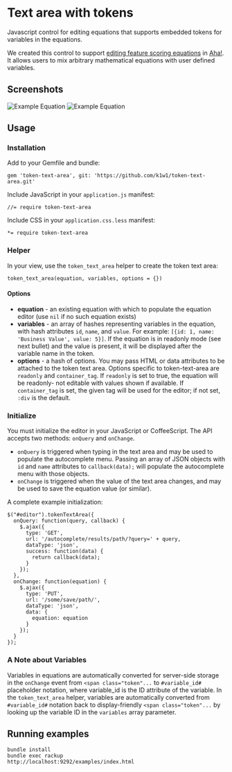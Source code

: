 # Text area with tokens

Javascript control for editing equations that supports embedded tokens for
variables in the equations.

We created this control to support [editing feature scoring equations](http://support.aha.io/hc/en-us/articles/202949949-Using-advanced-Scorecard-formulas) in [Aha!](http://www.aha.io/). It allows users to mix arbitrary mathematical equations with user defined variables.

## Screenshots

![Example Equation](https://cloud.githubusercontent.com/assets/1896112/5730563/c08ae4d6-9b40-11e4-8d48-02357ed1c484.png)
![Example Equation](https://cloud.githubusercontent.com/assets/1896112/5730571/e52ed50e-9b40-11e4-9bbc-e4c034fbd549.png)

## Usage

### Installation

Add to your Gemfile and bundle:
    
    gem 'token-text-area', git: 'https://github.com/k1w1/token-text-area.git'

Include JavaScript in your `application.js` manifest:

    //= require token-text-area

Include CSS in your `application.css.less` manifest:

    *= require token-text-area

### Helper

In your view, use the `token_text_area` helper to create the token text area:

    token_text_area(equation, variables, options = {})

#### Options

* **equation** - an existing equation with which to populate the equation editor (use `nil` if no such equation exists)
* **variables** - an array of hashes representing variables in the equation, with hash attributes `id`, `name`, and `value`. For example: `[{id: 1, name: 'Business Value', value: 5}]`. If the equation is in readonly mode (see next bullet) and the value is present, it will be displayed after the variable name in the token.
* **options** - a hash of options. You may pass HTML or data attributes to be attached to the token text area. Options specific to token-text-area are `readonly` and `container_tag`. If `readonly` is set to true, the equation will be readonly- not editable with values shown if available. If `container_tag` is set, the given tag will be used for the editor; if not set, `:div` is the default.

### Initialize

You must initialize the editor in your JavaScript or CoffeeScript. The API accepts two methods: `onQuery` and `onChange`. 

* `onQuery` is triggered when typing in the text area and may be used to populate the autocomplete menu. Passing an array of JSON objects with `id` and `name` attributes to `callback(data);` will populate the autocomplete menu with those objects.
* `onChange` is triggered when the value of the text area changes, and may be used to save the equation value (or similar).

A complete example initialization:

    $("#editor").tokenTextArea({
      onQuery: function(query, callback) {
        $.ajax({
          type: 'GET',
          url: '/autocomplete/results/path/?query=' + query,
          dataType: 'json',
          success: function(data) {
            return callback(data);
          }
        });
      },
      onChange: function(equation) {
        $.ajax({
          type: 'PUT',
          url: '/some/save/path/',
          dataType: 'json',
          data: {
            equation: equation
          }
        });
      }
    });

### A Note about Variables

Variables in equations are automatically converted for server-side storage in the `onChange` event from `<span class="token"...` to `#variable_id#` placeholder notation, where variable_id is the ID attribute of the variable. In the `token_text_area` helper, variables are automatically converted from `#variable_id#` notation back to display-friendly `<span class="token"...` by looking up the variable ID in the `variables` array parameter.

## Running examples

    bundle install
    bundle exec rackup
    http://localhost:9292/examples/index.html
